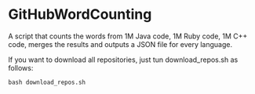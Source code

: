 # GitHubWordCounting
A script that counts the words from 1M Java code, 1M Ruby code, 1M C++ code, merges the results and outputs a JSON file for every language.

If you want to download all repositories, just tun download_repos.sh as follows:

```bash download_repos.sh```